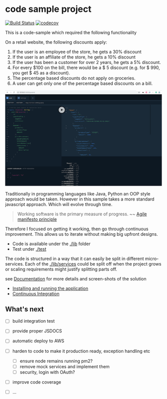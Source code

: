 # code sample project

[![Build Status](https://travis-ci.org/plaenen/code-sample.svg?branch=master)](https://travis-ci.org/plaenen/code-sample)
[![codecov](https://codecov.io/gh/plaenen/code-sample/branch/master/graph/badge.svg)](https://codecov.io/gh/plaenen/code-sample)

This is a code-sample which required the following functionality

On a retail website, the following discounts apply:
1. If the user is an employee of the store, he gets a 30% discount
2. If the user is an affiliate of the store, he gets a 10% discount
3. If the user has been a customer for over 2 years, he gets a 5% discount.
4. For every $100 on the bill, there would be a $ 5 discount (e.g. for $ 990, you get $ 45 as a discount).
5. The percentage based discounts do not apply on groceries.
6. A user can get only one of the percentage based discounts on a bill.

![graphql-client](./docs/img/graphql-client.png)

Traditionally in programming languages like Java, Python an OOP style approach would be taken.
However in this sample takes a more standard javascript approach. Which will evolve through time. 

>Working software is the primary measure of progress. 
>~~ [Agile manifesto principle](https://agilemanifesto.org/principles.html)

Therefore I focused on getting it working, then go through continuous improvement. This allows us to iterate without making big upfront designs. 

* Code is available under the [./lib](./lib) folder
* Test under [./test](./test) 

The code is structured in a way that it can easily be split in different micro-services. 
Each of the [./lib/services](./lib/services) could be split off when the project grows or scaling requirements might justify splitting parts off. 

see [Documentation](./docs/readme.md) for more details and screen-shots of the solution

* [Installing and running the application](./docs/install.md)
* [Continuous Integration](./docs/ci-cd.md)

## What's next

* [ ] build integration test
* [ ] provide proper JSDOCS
* [ ] automatic deploy to AWS
* [ ] harden to code to make it production ready, exception handling etc 
  * [ ] ensure node remains running pm2?
  * [ ] remove mock services and implement them
  * [ ] security, login with OAuth?
* [ ] improve code coverage
* [ ] ...



